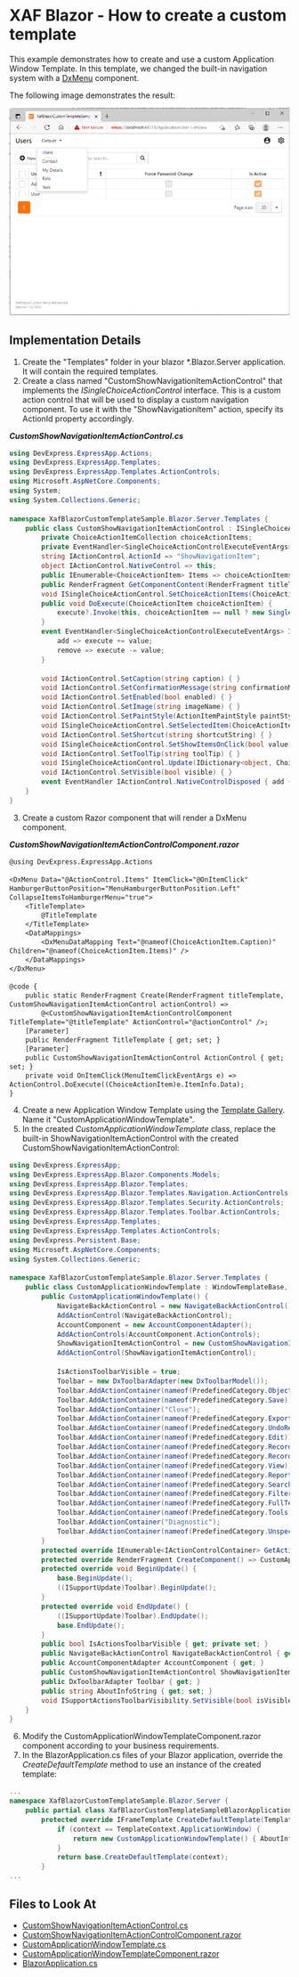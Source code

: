 # XAF Blazor - How to create a custom template

This example demonstrates how to create and use a custom Application Window Template. In this template, we changed the built-in navigation system with a [DxMenu](https://docs.devexpress.com/Blazor/DevExpress.Blazor.DxMenu) component.

The following image demonstrates the result:

![Custom Window Template](./media/template.png)

## Implementation Details

1. Create the "Templates" folder in your blazor \*.Blazor.Server application. It will contain the required templates.
2. Create a class named "CustomShowNavigationItemActionControl" that implements the *ISingleChoiceActionControl* interface. This is a custom action control that will be used to display a custom navigation component. To use it with the "ShowNavigationItem" action, specify its ActionId property accordingly.

***CustomShowNavigationItemActionControl.cs***

```cs
using DevExpress.ExpressApp.Actions;
using DevExpress.ExpressApp.Templates;
using DevExpress.ExpressApp.Templates.ActionControls;
using Microsoft.AspNetCore.Components;
using System;
using System.Collections.Generic;

namespace XafBlazorCustomTemplateSample.Blazor.Server.Templates {
    public class CustomShowNavigationItemActionControl : ISingleChoiceActionControl {
        private ChoiceActionItemCollection choiceActionItems;
        private EventHandler<SingleChoiceActionControlExecuteEventArgs> execute;
        string IActionControl.ActionId => "ShowNavigationItem";
        object IActionControl.NativeControl => this;
        public IEnumerable<ChoiceActionItem> Items => choiceActionItems;
        public RenderFragment GetComponentContent(RenderFragment titleTemplate) => CustomShowNavigationItemActionControlComponent.Create(titleTemplate, this);
        void ISingleChoiceActionControl.SetChoiceActionItems(ChoiceActionItemCollection choiceActionItems) => this.choiceActionItems = choiceActionItems;
        public void DoExecute(ChoiceActionItem choiceActionItem) {
            execute?.Invoke(this, choiceActionItem == null ? new SingleChoiceActionControlExecuteEventArgs() : new SingleChoiceActionControlExecuteEventArgs(choiceActionItem));
        }
        event EventHandler<SingleChoiceActionControlExecuteEventArgs> ISingleChoiceActionControl.Execute {
            add => execute += value;
            remove => execute -= value;
        }
        
        void IActionControl.SetCaption(string caption) { }
        void IActionControl.SetConfirmationMessage(string confirmationMessage) { }
        void IActionControl.SetEnabled(bool enabled) { }
        void IActionControl.SetImage(string imageName) { }
        void IActionControl.SetPaintStyle(ActionItemPaintStyle paintStyle) { }
        void ISingleChoiceActionControl.SetSelectedItem(ChoiceActionItem selectedItem) { }
        void IActionControl.SetShortcut(string shortcutString) { }
        void ISingleChoiceActionControl.SetShowItemsOnClick(bool value) { }
        void IActionControl.SetToolTip(string toolTip) { }
        void ISingleChoiceActionControl.Update(IDictionary<object, ChoiceActionItemChangesType> itemsChangedInfo) { }
        void IActionControl.SetVisible(bool visible) { }
        event EventHandler IActionControl.NativeControlDisposed { add { } remove { } }
    }
}
```

3. Create a custom Razor component that will render a DxMenu component.

***CustomShowNavigationItemActionControlComponent.razor***

```razor
@using DevExpress.ExpressApp.Actions

<DxMenu Data="@ActionControl.Items" ItemClick="@OnItemClick" HamburgerButtonPosition="MenuHamburgerButtonPosition.Left" CollapseItemsToHamburgerMenu="true">
    <TitleTemplate>
        @TitleTemplate
    </TitleTemplate>
    <DataMappings>
        <DxMenuDataMapping Text="@nameof(ChoiceActionItem.Caption)" Children="@nameof(ChoiceActionItem.Items)" />
    </DataMappings>
</DxMenu>

@code {
    public static RenderFragment Create(RenderFragment titleTemplate, CustomShowNavigationItemActionControl actionControl) =>
        @<CustomShowNavigationItemActionControlComponent TitleTemplate="@titleTemplate" ActionControl="@actionControl" />;
    [Parameter]
    public RenderFragment TitleTemplate { get; set; }
    [Parameter]
    public CustomShowNavigationItemActionControl ActionControl { get; set; }
    private void OnItemClick(MenuItemClickEventArgs e) => ActionControl.DoExecute((ChoiceActionItem)e.ItemInfo.Data);
}
```

4. Create a new Application Window Template using the [Template Gallery](https://docs.devexpress.com/eXpressAppFramework/113455/installation-upgrade-version-history/visual-studio-integration/template-gallery). Name it "CustomApplicationWindowTemplate".
5. In the created *CustomApplicationWindowTemplate* class, replace the built-in ShowNavigationItemActionControl with the created CustomShowNavigationItemActionControl:

```cs
using DevExpress.ExpressApp;
using DevExpress.ExpressApp.Blazor.Components.Models;
using DevExpress.ExpressApp.Blazor.Templates;
using DevExpress.ExpressApp.Blazor.Templates.Navigation.ActionControls;
using DevExpress.ExpressApp.Blazor.Templates.Security.ActionControls;
using DevExpress.ExpressApp.Blazor.Templates.Toolbar.ActionControls;
using DevExpress.ExpressApp.Templates;
using DevExpress.ExpressApp.Templates.ActionControls;
using DevExpress.Persistent.Base;
using Microsoft.AspNetCore.Components;
using System.Collections.Generic;

namespace XafBlazorCustomTemplateSample.Blazor.Server.Templates {
    public class CustomApplicationWindowTemplate : WindowTemplateBase, ISupportActionsToolbarVisibility, ISelectionDependencyToolbar {
        public CustomApplicationWindowTemplate() {
            NavigateBackActionControl = new NavigateBackActionControl();
            AddActionControl(NavigateBackActionControl);
            AccountComponent = new AccountComponentAdapter();
            AddActionControls(AccountComponent.ActionControls);
            ShowNavigationItemActionControl = new CustomShowNavigationItemActionControl();
            AddActionControl(ShowNavigationItemActionControl);

            IsActionsToolbarVisible = true;
            Toolbar = new DxToolbarAdapter(new DxToolbarModel());
            Toolbar.AddActionContainer(nameof(PredefinedCategory.ObjectsCreation));
            Toolbar.AddActionContainer(nameof(PredefinedCategory.Save));
            Toolbar.AddActionContainer("Close");
            Toolbar.AddActionContainer(nameof(PredefinedCategory.Export));
            Toolbar.AddActionContainer(nameof(PredefinedCategory.UndoRedo));
            Toolbar.AddActionContainer(nameof(PredefinedCategory.Edit));
            Toolbar.AddActionContainer(nameof(PredefinedCategory.RecordEdit));
            Toolbar.AddActionContainer(nameof(PredefinedCategory.RecordsNavigation));
            Toolbar.AddActionContainer(nameof(PredefinedCategory.View));
            Toolbar.AddActionContainer(nameof(PredefinedCategory.Reports));
            Toolbar.AddActionContainer(nameof(PredefinedCategory.Search));
            Toolbar.AddActionContainer(nameof(PredefinedCategory.Filters));
            Toolbar.AddActionContainer(nameof(PredefinedCategory.FullTextSearch));
            Toolbar.AddActionContainer(nameof(PredefinedCategory.Tools));
            Toolbar.AddActionContainer("Diagnostic");
            Toolbar.AddActionContainer(nameof(PredefinedCategory.Unspecified));
        }
        protected override IEnumerable<IActionControlContainer> GetActionControlContainers() => Toolbar.ActionContainers;
        protected override RenderFragment CreateComponent() => CustomApplicationWindowTemplateComponent.Create(this);
        protected override void BeginUpdate() {
            base.BeginUpdate();
            ((ISupportUpdate)Toolbar).BeginUpdate();
        }
        protected override void EndUpdate() {
            ((ISupportUpdate)Toolbar).EndUpdate();
            base.EndUpdate();
        }
        public bool IsActionsToolbarVisible { get; private set; }
        public NavigateBackActionControl NavigateBackActionControl { get; }
        public AccountComponentAdapter AccountComponent { get; }
        public CustomShowNavigationItemActionControl ShowNavigationItemActionControl { get; }
        public DxToolbarAdapter Toolbar { get; }
        public string AboutInfoString { get; set; }
        void ISupportActionsToolbarVisibility.SetVisible(bool isVisible) => IsActionsToolbarVisible = isVisible;
    }
}
```

6. Modify the CustomApplicationWindowTemplateComponent.razor component according to your business requirements.
7. In the BlazorApplication.cs files of your Blazor application, override the *CreateDefaultTemplate* method to use an instance of the created template:

```cs
...
namespace XafBlazorCustomTemplateSample.Blazor.Server {
    public partial class XafBlazorCustomTemplateSampleBlazorApplication : BlazorApplication {
        protected override IFrameTemplate CreateDefaultTemplate(TemplateContext context) {
            if (context == TemplateContext.ApplicationWindow) {
                return new CustomApplicationWindowTemplate() { AboutInfoString = AboutInfo.Instance.GetAboutInfoString(this) };
            }
            return base.CreateDefaultTemplate(context);
        }
...
```

<!-- default file list -->

## Files to Look At

- [CustomShowNavigationItemActionControl.cs](./XafBlazorCustomTemplateSample.Blazor.Server/Templates/CustomShowNavigationItemActionControl.cs)
- [CustomShowNavigationItemActionControlComponent.razor](./XafBlazorCustomTemplateSample.Blazor.Server/Templates/CustomShowNavigationItemActionControlComponent.razor)
- [CustomApplicationWindowTemplate.cs](./XafBlazorCustomTemplateSample.Blazor.Server/Templates/CustomApplicationWindowTemplate.cs)
- [CustomApplicationWindowTemplateComponent.razor](./XafBlazorCustomTemplateSample.Blazor.Server/Templates/CustomApplicationWindowTemplateComponent.razor)
- [BlazorApplication.cs](./XafBlazorCustomTemplateSample.Blazor.Server/BlazorApplication.cs)

<!-- default file list end --> 
